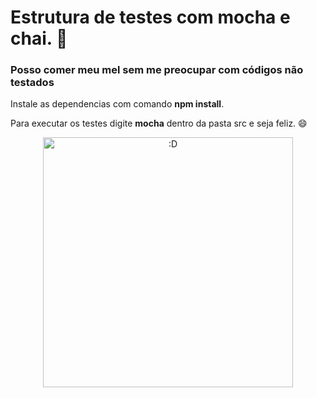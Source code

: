 # Estrutura de testes com mocha e chai. :rocket:


### Posso comer meu mel sem me preocupar com códigos não testados

Instale as dependencias com comando **npm install**.

Para executar os testes digite **mocha** dentro da pasta src e seja feliz. :smile:


<p align="center">
<img width="400" heigth="400" src="https://media.giphy.com/media/9Y6n9TR7U07ew/giphy.gif" alt=":D"/>
</p>
